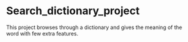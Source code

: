 # Search_dictionary_project
 This project browses through a dictionary and gives the meaning of the word with few extra features.
